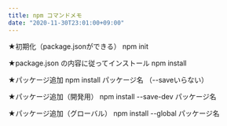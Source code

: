 ```yaml
---
title: npm コマンドメモ
date: "2020-11-30T23:01:00+09:00"
---
```


★初期化（package.jsonができる）
npm init

★package.json の内容に従ってインストール
npm install

★パッケージ追加
npm install パッケージ名
（--saveいらない）

★パッケージ追加（開発用）
npm install --save-dev パッケージ名

★パッケージ追加（グローバル）
npm install --global  パッケージ名

